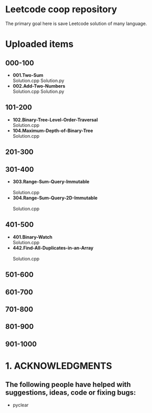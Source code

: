 # Leetcode coop repository
The primary goal here is save Leetcode solution of many language.

# Uploaded items

## 000-100
+ **001.Two-Sum**</br> 
	Solution.cpp
	Solution.py
+ **002.Add-Two-Numbers**</br> 
	Solution.cpp
	Solution.py
## 101-200
+ **102.Binary-Tree-Level-Order-Traversal**</br> 
	Solution.cpp   
+ **104.Maximum-Depth-of-Binary-Tree**</br> 
	Solution.cpp 

## 201-300
## 301-400
+ **303.Range-Sum-Query-Immutable**</br>  
	Solution.cpp
+ **304.Range-Sum-Query-2D-Immutable**</br>  
	Solution.cpp
## 401-500
+ **401.Binary-Watch**</br>
	Solution.cpp
+ **442.Find-All-Duplicates-in-an-Array**</br>  
	Solution.cpp
## 501-600
## 601-700
## 701-800
## 801-900
## 901-1000

# 1. ACKNOWLEDGMENTS
The following people have helped with suggestions, ideas, code or fixing bugs:
----

+ pyclear
